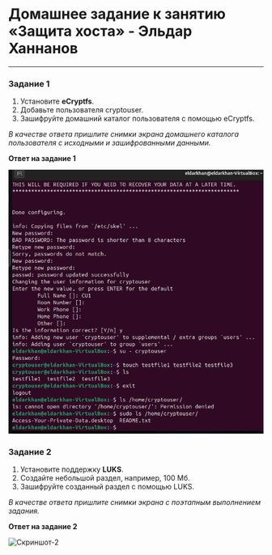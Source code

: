 # Домашнее задание к занятию «Защита хоста» - Эльдар Ханнанов
------

### Задание 1

1. Установите **eCryptfs**.
2. Добавьте пользователя cryptouser.
3. Зашифруйте домашний каталог пользователя с помощью eCryptfs.


*В качестве ответа  пришлите снимки экрана домашнего каталога пользователя с исходными и зашифрованными данными.*  

**Ответ на задание 1**


![Скриншот-1](https://github.com/eldarkhan/eldar_khannanov_hw/blob/f93e3f7aecbd54f73cb9a4d5e69b59160eef84da/khannanov_syssec_hw/2.%20%D0%97%D0%B0%D1%89%D0%B8%D1%82%D0%B0%20%D1%85%D0%BE%D1%81%D1%82%D0%B0/img/Eldar-SYSSEC-lesson2-scr1.png)


### Задание 2

1. Установите поддержку **LUKS**.
2. Создайте небольшой раздел, например, 100 Мб.
3. Зашифруйте созданный раздел с помощью LUKS.

*В качестве ответа пришлите снимки экрана с поэтапным выполнением задания.*

**Ответ на задание 2**


![Скриншот-2](______________)

